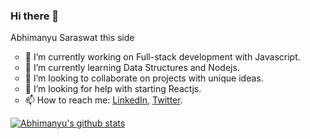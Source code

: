 ### Hi there 👋

<!--
**swtabhimanyu/swtabhimanyu** is a ✨ _special_ ✨ repository because its `README.md` (this file) appears on your GitHub profile.

Here are some ideas to get you started:

- 🔭 I’m currently working on Full-stack development with Javascript.
- 🌱 I’m currently learning Data Structures and Nodejs.
- 👯 I’m looking to collaborate on projects with unique ideas.
- 🤔 I’m looking for help with starting Reactjs.
- 💬 Ask me about Space and let's chat on that topic for hours.
- 📫 How to reach me: <a href="https://www.linkedin.com/in/abhimanyu-saraswat-84b64b17a" target="_blank">LinkedIn</a>, <a href="https://www.twitter.com/AbhimanyuSaras9" target="_blank">Twitter</a>. 
- 😄 Pronouns: ...
- ⚡ Fun fact: ...
-->
Abhimanyu Saraswat this side
<ul style="list-style-type:circle">
  <li> 🔭 I’m currently working on Full-stack development with Javascript. </li>
  <li>🌱 I’m currently learning Data Structures and Nodejs.</li>
  <li>👯 I’m looking to collaborate on projects with unique ideas. </li>
  <li> 🤔 I’m looking for help with starting Reactjs.</li>
<li> 📫 How to reach me: <a href="https://www.linkedin.com/in/abhimanyu-saraswat-84b64b17a" target="_blank">LinkedIn</a>, <a href="https://www.twitter.com/AbhimanyuSaras9" target="_blank">Twitter</a>.</li>
  </ul>

[![Abhimanyu's github stats](https://github-readme-stats.vercel.app/api?username=swtabhimanyu)](https://github.com/swtabhimanyu/github-readme-stats)	
